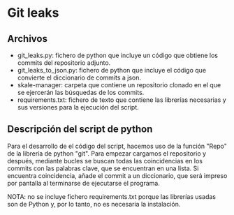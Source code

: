 # Git leaks
## Archivos
- git_leaks.py: fichero de python que incluye un código que obtiene los commits del repositorio adjunto.
- git_leaks_to_json.py: fichero de python que incluye el código que convierte el diccionario de commits a json.
- skale-manager: carpeta que contiene un repositorio clonado en el que se ejercerán las búsquedas de los commits.
- requirements.txt: fichero de texto que contiene las librerías necesarias y sus versiones para la ejecución del script.

## Descripción del script de python
Para el desarrollo de el código del script, hacemos uso de la función "Repo" de la librería de python "git". Para empezar cargamos el repositorio y después, mediante bucles se buscan todas las coincidencias en los commits con las palabras clave, que se encuentran en una lista. Si encuentra coincidencia, añade el commit a un diccionario, que será impreso por pantalla al terminarse de ejecutarse el programa.

NOTA: no se incluye fichero requirements.txt porque las librerías usadas son de Python y, por lo tanto, no es necesaria la instalación.
